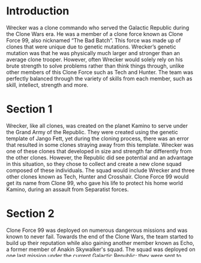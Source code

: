 # Introduction

Wrecker was a clone commando who served the Galactic Republic during the Clone Wars era.
He was a member of a clone force known as Clone Force 99, also nicknamed “The Bad Batch”.
This force was made up of clones that were unique due to genetic mutations.
Wrecker’s genetic mutation was that he was physically much larger and stronger than an average clone trooper.
However, often Wrecker would solely rely on his brute strength to solve problems rather than think things through, unlike other members of this Clone Force such as Tech and Hunter.
The team was perfectly balanced through the variety of skills from each member, such as skill, intellect, strength and more.

# Section 1

Wrecker, like all clones, was created on the planet Kamino to serve under the Grand Army of the Republic.
They were created using the genetic template of Jango Fett, yet during the cloning process, there was an error that resulted in some clones straying away from this template.
Wrecker was one of these clones that developed in size and strength far differently from the other clones.
However, the Republic did see potential and an advantage in this situation, so they chose to collect and create a new clone squad composed of these individuals.
The squad would include Wrecker and three other clones known as Tech, Hunter and Crosshair.
Clone Force 99 would get its name from Clone 99, who gave his life to protect his home world Kamino, during an assault from Separatist forces.

# Section 2

Clone Force 99 was deployed on numerous dangerous missions and was known to never fail.
Towards the end of the Clone Wars, the team started to build up their reputation while also gaining another member known as Echo, a former member of Anakin Skywalker's squad.
The squad was deployed on one last mission under the current Galactic Republic; they were sent to reinforce Jedi Master Depa Billaba’s clone squad and Padawan Caleb Dume, later known as Kanan Jarrus.
As the tide of battle had turned in favour of the republic with Clone Force 99’s arrival, it wasn’t long until the clone force was thrown off guard.
When Order 66 was activated, the clones began to gun down Jedi Master Depa Billaba, Caleb Dume began to run while being pursued by the clones.
The Bad Batch squad chased the Padawan to try and figure out what was happening, while the other clones intended to kill him.
Clone Force 99 did not have the intention of killing the Jedi or carrying out Order 66 due to their unique mutations, which interfered with their ability to follow orders without question.
Crosshair was the only member of the clone force that was significantly affected by the order and had the intention of killing the young Jedi.
While Crosshair would display some resistance, he was still subject to the order that caused him to leave Clone Force 99 when they attempted to leave Kamino against the newly formed Empire’s orders.

# Section 3

Wrecker’s strength allowed him to achieve feats that an average clone simply would not.
He was able to lift a LAAT gunship off a wounded soldier trapped underneath, he could destroy battle droids with his bare hands, and had a passion for using explosives.
Wrecker was an excitable loud character and would act rather clumsy.
While Wrecker did have many strengths, he also possessed some weaknesses.
He did not use his intellect, often relying on brute strength rather than analysing the situation, and he was also  afraid of extreme heights.

Wrecker was a lovable member of the Bad Batch squad and cared greatly about his comrades.
His relationship with the latest member of the squad, Omega, was deeply admirable.
He was protective, playful and very comforting for the young girl, doing his best to make her feel part of the team.
Wrecker even customised her bedroom on their ship, the Marauder, to make her feel more comfortable and at home.
